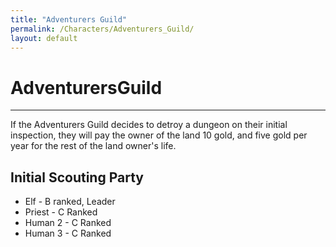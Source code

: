 ```yaml
---
title: "Adventurers Guild"
permalink: /Characters/Adventurers_Guild/
layout: default
---
```

# AdventurersGuild
---
If the Adventurers Guild decides to detroy a dungeon on their initial inspection, they will pay the owner of the land 10 gold, and five gold per year for the rest of the land owner's life.

## Initial Scouting Party
- Elf - B ranked, Leader
- Priest - C Ranked
- Human 2 - C Ranked
- Human 3 - C Ranked



